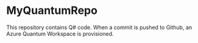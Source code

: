 # MyQuantumRepo

This repository contains Q# code.
When a commit is pushed to Github, an Azure Quantum Workspace is provisioned.
